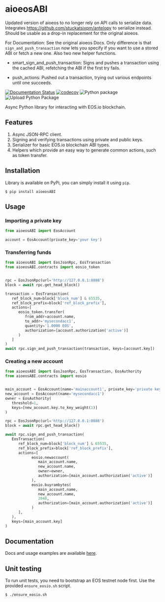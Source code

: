 # aioeosABI
Updated version of aioeos to no longer rely on API calls to serialize data. Integrates https://github.com/stuckatsixpm/antelopy to serialize instead.
Should be usable as a drop-in replacement for the original aioeos.

For Documentation: See the original aioeos Docs. Only difference is that `sign_and_push_transaction` now lets you specify if you want to use a stored ABI or fetch a new one. Also two new helper functions. 

- smart_sign_and_push_transaction: Signs and pushes a transaction using the cached ABI, refetching the ABI if the first try fails.

- push_actions: Pushed out a transaction, trying out various endpoints until one succeeds. 

[![Documentation Status](https://readthedocs.org/projects/aioeos/badge/?version=latest)](http://aioeos.readthedocs.io/en/latest/?badge=latest) [![codecov](https://codecov.io/gh/ulamlabs/aioeos/branch/master/graph/badge.svg)](https://codecov.io/gh/ulamlabs/aioeos) ![Python package](https://github.com/ulamlabs/aioeos/workflows/Python%20package/badge.svg) ![Upload Python Package](https://github.com/ulamlabs/aioeos/workflows/Upload%20Python%20Package/badge.svg)

Async Python library for interacting with EOS.io blockchain. 

## Features

1. Async JSON-RPC client.
2. Signing and verifying transactions using private and public keys.
3. Serializer for basic EOS.io blockchain ABI types.
4. Helpers which provide an easy way to generate common actions, such as token
   transfer.

## Installation

Library is available on PyPi, you can simply install it using `pip`.
```shell
$ pip install aioeosABI
```

## Usage

### Importing a private key

```python
from aioeosABI import EosAccount

account = EosAccount(private_key='your key')
```

### Transferring funds

```python
from aioeosABI import EosJsonRpc, EosTransaction
from aioeosABI.contracts import eosio_token


rpc = EosJsonRpc(url='http://127.0.0.1:8888')
block = await rpc.get_head_block()

transaction = EosTransaction(
   ref_block_num=block['block_num'] & 65535,
   ref_block_prefix=block['ref_block_prefix'],
   actions=[
      eosio_token.transfer(
         from_addr=account.name,
         to_addr='mysecondacc1',
         quantity='1.0000 EOS',
         authorization=[account.authorization('active')]
      )
   ]
)
await rpc.sign_and_push_transaction(transaction, keys=[account.key])
```

### Creating a new account

```python
from aioeosABI import EosJsonRpc, EosTransaction, EosAuthority
from aioeosABI.contracts import eosio


main_account = EosAccount(name='mainaccount1', private_key='private key')
new_account = EosAccount(name='mysecondacc1')
owner = EosAuthority(
   threshold=1,
   keys=[new_account.key.to_key_weight(1)]
)

rpc = EosJsonRpc(url='http://127.0.0.1:8888')
block = await rpc.get_head_block()

await rpc.sign_and_push_transaction(
   EosTransaction(
      ref_block_num=block['block_num'] & 65535,
      ref_block_prefix=block['ref_block_prefix'],
      actions=[
            eosio.newaccount(
               main_account.name,
               new_account.name,
               owner=owner,
               authorization=[main_account.authorization('active')]
            ),
            eosio.buyrambytes(
               main_account.name,
               new_account.name,
               2048,
               authorization=[main_account.authorization('active')]
            )
      ],
   ),
   keys=[main_account.key]
)
```

## Documentation

Docs and usage examples are available [here](https://aioeos.readthedocs.io/en/latest).

## Unit testing

To run unit tests, you need to bootstrap an EOS testnet node first. Use the provided `ensure_eosio.sh` script.

```shell
$ ./ensure_eosio.sh
```
